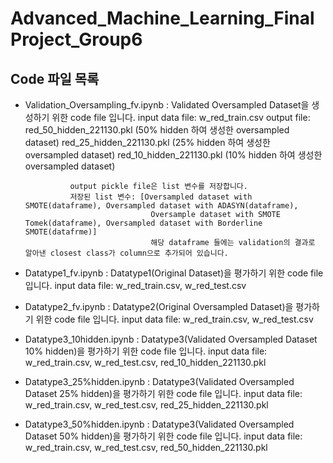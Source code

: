 # Advanced_Machine_Learning_FinalProject_Group6

## Code 파일 목록
* Validation_Oversampling_fv.ipynb
  : Validated Oversampled Dataset을 생성하기 위한 code file 입니다.
   input data file: w_red_train.csv
   output file: red_50_hidden_221130.pkl (50% hidden 하여 생성한 oversampled dataset)
                red_25_hidden_221130.pkl (25% hidden 하여 생성한 oversampled dataset)
                red_10_hidden_221130.pkl (10% hidden 하여 생성한 oversampled dataset)
                
                output pickle file은 list 변수를 저장합니다.
                저장된 list 변수: [Oversampled dataset with SMOTE(dataframe), Oversampled dataset with ADASYN(dataframe), 
                                  Oversample dataset with SMOTE Tomek(dataframe), Oversampled dataset with Borderline SMOTE(datafrme)]
                                  해당 dataframe 들에는 validation의 결과로 알아낸 closest class가 column으로 추가되어 있습니다.
                
* Datatype1_fv.ipynb
  : Datatype1(Original Dataset)을 평가하기 위한 code file 입니다.
  input data file: w_red_train.csv, w_red_test.csv
* Datatype2_fv.ipynb
  : Datatype2(Original Oversampled Dataset)을 평가하기 위한 code file 입니다.
  input data file: w_red_train.csv, w_red_test.csv
* Datatype3_10hidden.ipynb
  : Datatype3(Validated Oversampled Dataset 10% hidden)을 평가하기 위한 code file 입니다.
  input data file: w_red_train.csv, w_red_test.csv, red_10_hidden_221130.pkl
* Datatype3_25%hidden.ipynb
  : Datatype3(Validated Oversampled Dataset 25% hidden)을 평가하기 위한 code file 입니다.
  input data file: w_red_train.csv, w_red_test.csv, red_25_hidden_221130.pkl
* Datatype3_50%hidden.ipynb
  : Datatype3(Validated Oversampled Dataset 50% hidden)을 평가하기 위한 code file 입니다.
  input data file: w_red_train.csv, w_red_test.csv, red_50_hidden_221130.pkl
